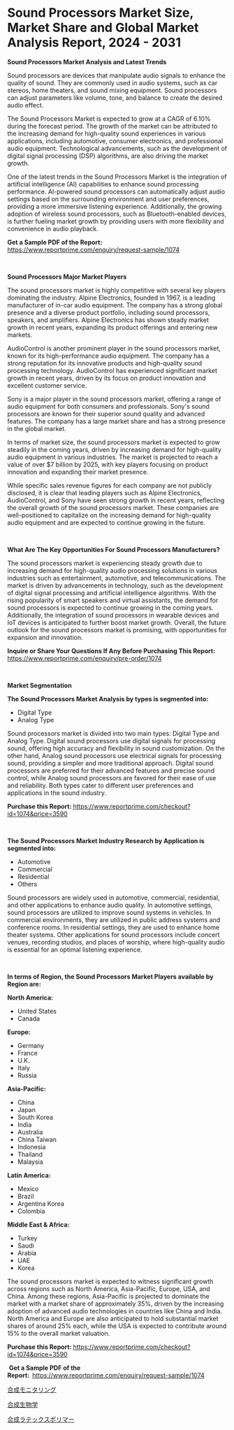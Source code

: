 <p><h1>Sound Processors Market Size, Market Share and Global Market Analysis Report, 2024 - 2031</h1></p><p><strong>Sound Processors Market Analysis and Latest Trends</strong></p>
<p><p>Sound processors are devices that manipulate audio signals to enhance the quality of sound. They are commonly used in audio systems, such as car stereos, home theaters, and sound mixing equipment. Sound processors can adjust parameters like volume, tone, and balance to create the desired audio effect.</p><p>The Sound Processors Market is expected to grow at a CAGR of 6.10% during the forecast period. The growth of the market can be attributed to the increasing demand for high-quality sound experiences in various applications, including automotive, consumer electronics, and professional audio equipment. Technological advancements, such as the development of digital signal processing (DSP) algorithms, are also driving the market growth.</p><p>One of the latest trends in the Sound Processors Market is the integration of artificial intelligence (AI) capabilities to enhance sound processing performance. AI-powered sound processors can automatically adjust audio settings based on the surrounding environment and user preferences, providing a more immersive listening experience. Additionally, the growing adoption of wireless sound processors, such as Bluetooth-enabled devices, is further fueling market growth by providing users with more flexibility and convenience in audio playback.</p></p>
<p><strong>Get a Sample PDF of the Report:&nbsp;</strong> <a href="https://www.reportprime.com/enquiry/request-sample/1074">https://www.reportprime.com/enquiry/request-sample/1074</a></p>
<p>&nbsp;</p>
<p><strong>Sound Processors Major Market Players</strong></p>
<p><p>The sound processors market is highly competitive with several key players dominating the industry. Alpine Electronics, founded in 1967, is a leading manufacturer of in-car audio equipment. The company has a strong global presence and a diverse product portfolio, including sound processors, speakers, and amplifiers. Alpine Electronics has shown steady market growth in recent years, expanding its product offerings and entering new markets.</p><p>AudioControl is another prominent player in the sound processors market, known for its high-performance audio equipment. The company has a strong reputation for its innovative products and high-quality sound processing technology. AudioControl has experienced significant market growth in recent years, driven by its focus on product innovation and excellent customer service.</p><p>Sony is a major player in the sound processors market, offering a range of audio equipment for both consumers and professionals. Sony's sound processors are known for their superior sound quality and advanced features. The company has a large market share and has a strong presence in the global market.</p><p>In terms of market size, the sound processors market is expected to grow steadily in the coming years, driven by increasing demand for high-quality audio equipment in various industries. The market is projected to reach a value of over $7 billion by 2025, with key players focusing on product innovation and expanding their market presence.</p><p>While specific sales revenue figures for each company are not publicly disclosed, it is clear that leading players such as Alpine Electronics, AudioControl, and Sony have seen strong growth in recent years, reflecting the overall growth of the sound processors market. These companies are well-positioned to capitalize on the increasing demand for high-quality audio equipment and are expected to continue growing in the future.</p></p>
<p>&nbsp;</p>
<p><strong>What Are The Key Opportunities For Sound Processors Manufacturers?</strong></p>
<p><p>The sound processors market is experiencing steady growth due to increasing demand for high-quality audio processing solutions in various industries such as entertainment, automotive, and telecommunications. The market is driven by advancements in technology, such as the development of digital signal processing and artificial intelligence algorithms. With the rising popularity of smart speakers and virtual assistants, the demand for sound processors is expected to continue growing in the coming years. Additionally, the integration of sound processors in wearable devices and IoT devices is anticipated to further boost market growth. Overall, the future outlook for the sound processors market is promising, with opportunities for expansion and innovation.</p></p>
<p><strong>Inquire or Share Your Questions If Any Before Purchasing This Report:</strong> <a href="https://www.reportprime.com/enquiry/pre-order/1074">https://www.reportprime.com/enquiry/pre-order/1074</a></p>
<p>&nbsp;</p>
<p><strong>Market Segmentation</strong></p>
<p><strong>The Sound Processors Market Analysis by types is segmented into:</strong></p>
<p><ul><li>Digital Type</li><li>Analog Type</li></ul></p>
<p><p>Sound processors market is divided into two main types: Digital Type and Analog Type. Digital sound processors use digital signals for processing sound, offering high accuracy and flexibility in sound customization. On the other hand, Analog sound processors use electrical signals for processing sound, providing a simpler and more traditional approach. Digital sound processors are preferred for their advanced features and precise sound control, while Analog sound processors are favored for their ease of use and reliability. Both types cater to different user preferences and applications in the sound industry.</p></p>
<p><strong>Purchase this Report:&nbsp;</strong><a href="https://www.reportprime.com/checkout?id=1074&price=3590">https://www.reportprime.com/checkout?id=1074&price=3590</a></p>
<p>&nbsp;</p>
<p><strong>The Sound Processors Market Industry Research by Application is segmented into:</strong></p>
<p><ul><li>Automotive</li><li>Commercial</li><li>Residential</li><li>Others</li></ul></p>
<p><p>Sound processors are widely used in automotive, commercial, residential, and other applications to enhance audio quality. In automotive settings, sound processors are utilized to improve sound systems in vehicles. In commercial environments, they are utilized in public address systems and conference rooms. In residential settings, they are used to enhance home theater systems. Other applications for sound processors include concert venues, recording studios, and places of worship, where high-quality audio is essential for an optimal listening experience.</p></p>
<p>&nbsp;</p>
<p><strong>In terms of Region, the Sound Processors Market Players available by Region are:</strong></p>
<p>
    <p> <strong> North America: </strong>
        <ul>
            <li>United States</li>
            <li>Canada</li>
        </ul>
        </p> 
    <p> <strong> Europe: </strong>
        <ul>
            <li>Germany</li>
            <li>France</li>
            <li>U.K.</li>
            <li>Italy</li>
            <li>Russia</li>
        </ul>
        </p> 
    <p> <strong> Asia-Pacific: </strong>
        <ul>
            <li>China</li>
            <li>Japan</li>
            <li>South Korea</li>
            <li>India</li>
            <li>Australia</li>
            <li>China Taiwan</li>
            <li>Indonesia</li>
            <li>Thailand</li>
            <li>Malaysia</li>
        </ul>
        </p> 
    <p> <strong> Latin America: </strong>
        <ul>
            <li>Mexico</li>
            <li>Brazil</li>
            <li>Argentina Korea</li>
            <li>Colombia</li>
        </ul>
        </p> 
    <p> <strong> Middle East & Africa: </strong>
        <ul>
            <li>Turkey</li>
            <li>Saudi</li>
            <li>Arabia</li>
            <li>UAE</li>
            <li>Korea</li>
        </ul>
    </p>
    </p>
<p><p>The sound processors market is expected to witness significant growth across regions such as North America, Asia-Pacific, Europe, USA, and China. Among these regions, Asia-Pacific is projected to dominate the market with a market share of approximately 35%, driven by the increasing adoption of advanced audio technologies in countries like China and India. North America and Europe are also anticipated to hold substantial market shares of around 25% each, while the USA is expected to contribute around 15% to the overall market valuation.</p></p>
<p><strong>Purchase this Report: </strong><a href="https://www.reportprime.com/checkout?id=1074&price=3590">https://www.reportprime.com/checkout?id=1074&price=3590</a></p>
<p>&nbsp;<strong>Get a Sample PDF of the Report:&nbsp;&nbsp;</strong><a href="https://www.reportprime.com/enquiry/request-sample/1074">https://www.reportprime.com/enquiry/request-sample/1074</a></p>
<p><strong></strong></p>
<p><p><a href="https://github.com/Sophiaard2003/Market-Research-Report-List-1/blob/main/63332248497.md">合成モニタリング</a></p><p><a href="https://github.com/jkjreqjscoxx7/Market-Research-Report-List-1/blob/main/99178808495.md">合成生物学</a></p><p><a href="https://github.com/hilmi-2a/Market-Research-Report-List-1/blob/main/65616118496.md">合成ラテックスポリマー</a></p></p>